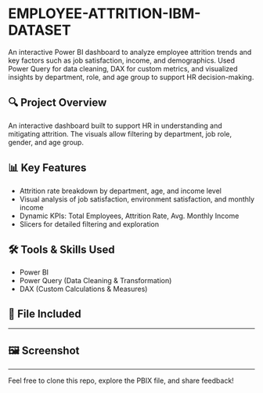 # EMPLOYEE-ATTRITION-IBM-DATASET
An interactive Power BI dashboard to analyze employee attrition trends and key factors such as job satisfaction, income, and demographics. Used Power Query for data cleaning, DAX for custom metrics, and visualized insights by department, role, and age group to support HR decision-making.

## 🔍 Project Overview
An interactive dashboard built to support HR in understanding and mitigating attrition. The visuals allow filtering by department, job role, gender, and age group.

## 📊 Key Features
- Attrition rate breakdown by department, age, and income level
- Visual analysis of job satisfaction, environment satisfaction, and monthly income
- Dynamic KPIs: Total Employees, Attrition Rate, Avg. Monthly Income
- Slicers for detailed filtering and exploration

## 🛠️ Tools & Skills Used
- Power BI  
- Power Query (Data Cleaning & Transformation)  
- DAX (Custom Calculations & Measures)

## 📁 File Included
----

## 🖼️ Screenshot
---

Feel free to clone this repo, explore the PBIX file, and share feedback!
